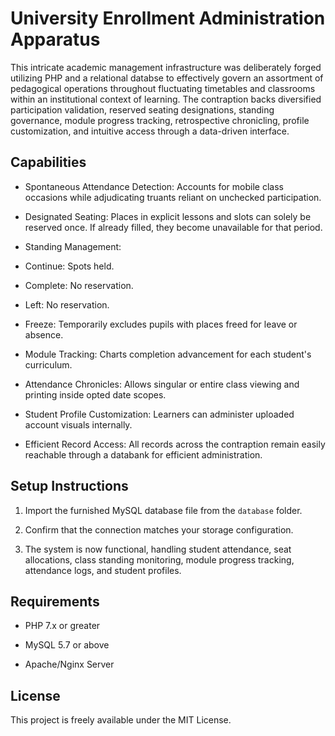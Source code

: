 # University Enrollment Administration Apparatus

This intricate academic management infrastructure was deliberately forged utilizing PHP and a relational databse to effectively govern an assortment of pedagogical operations throughout fluctuating timetables and classrooms within an institutional context of learning. The contraption backs diversified participation validation, reserved seating designations, standing governance, module progress tracking, retrospective chronicling, profile customization, and intuitive access through a data-driven interface.

## Capabilities

- Spontaneous Attendance Detection: Accounts for mobile class occasions while adjudicating truants reliant on unchecked participation.

- Designated Seating: Places in explicit lessons and slots can solely be reserved once. If already filled, they become unavailable for that period.

- Standing Management:

- Continue: Spots held.

- Complete: No reservation.

- Left: No reservation.

- Freeze: Temporarily excludes pupils with places freed for leave or absence.

- Module Tracking: Charts completion advancement for each student's curriculum.

- Attendance Chronicles: Allows singular or entire class viewing and printing inside opted date scopes.

- Student Profile Customization: Learners can administer uploaded account visuals internally.

- Efficient Record Access: All records across the contraption remain easily reachable through a databank for efficient administration.

## Setup Instructions

1. Import the furnished MySQL database file from the `database` folder.

2. Confirm that the connection matches your storage configuration.

3. The system is now functional, handling student attendance, seat allocations, class standing monitoring, module progress tracking, attendance logs, and student profiles.

## Requirements

- PHP 7.x or greater

- MySQL 5.7 or above

- Apache/Nginx Server

## License

This project is freely available under the MIT License.